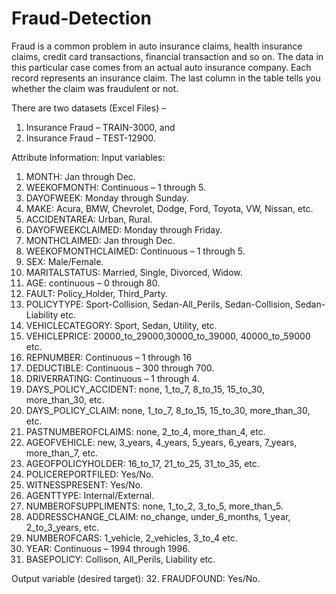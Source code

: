 # Fraud-Detection
Fraud is a common problem in auto insurance claims, health insurance claims, credit card transactions, financial transaction and so on. The data in this particular case comes from an actual auto insurance company. Each record represents an insurance claim. The last column in the table tells you whether the claim was fraudulent or not.

There are two datasets (Excel Files) –
1. Insurance Fraud – TRAIN-3000, and
2. Insurance Fraud – TEST-12900.

Attribute Information:
Input variables:
1. MONTH: Jan through Dec.
2. WEEKOFMONTH: Continuous – 1 through 5.
3. DAYOFWEEK: Monday through Sunday.
4. MAKE: Acura, BMW, Chevrolet, Dodge, Ford, Toyota, VW, Nissan, etc.
5. ACCIDENTAREA: Urban, Rural.
6. DAYOFWEEKCLAIMED: Monday through Friday.
7. MONTHCLAIMED: Jan through Dec.
8. WEEKOFMONTHCLAIMED: Continuous – 1 through 5.
9. SEX: Male/Female.
10. MARITALSTATUS: Married, Single, Divorced, Widow.
11. AGE: continuous – 0 through 80.
12. FAULT: Policy_Holder, Third_Party.
13. POLICYTYPE: Sport-Collision, Sedan-All_Perils, Sedan-Collision, Sedan-Liability etc.
14. VEHICLECATEGORY: Sport, Sedan, Utility, etc.
15. VEHICLEPRICE: 20000_to_29000,30000_to_39000, 40000_to_59000 etc.
16. REPNUMBER: Continuous – 1 through 16
17. DEDUCTIBLE: Continuous – 300 through 700.
18. DRIVERRATING: Continuous – 1 through 4.
19. DAYS_POLICY_ACCIDENT: none, 1_to_7, 8_to_15, 15_to_30, more_than_30, etc.
20. DAYS_POLICY_CLAIM: none, 1_to_7, 8_to_15, 15_to_30, more_than_30, etc.
21. PASTNUMBEROFCLAIMS: none, 2_to_4, more_than_4, etc.
22. AGEOFVEHICLE: new, 3_years, 4_years, 5_years, 6_years, 7_years, more_than_7, etc.
23. AGEOFPOLICYHOLDER: 16_to_17, 21_to_25, 31_to_35, etc.
24. POLICEREPORTFILED: Yes/No.
25. WITNESSPRESENT: Yes/No.
26. AGENTTYPE: Internal/External.
27. NUMBEROFSUPPLIMENTS: none, 1_to_2, 3_to_5, more_than_5.
28. ADDRESSCHANGE_CLAIM: no_change, under_6_months, 1_year, 2_to_3_years, etc.
29. NUMBEROFCARS: 1_vehicle, 2_vehicles, 3_to_4 etc.
30. YEAR: Continuous – 1994 through 1996.
31. BASEPOLICY: Collison, All_Perils, Liability etc.

Output variable (desired target):
32. FRAUDFOUND: Yes/No.

